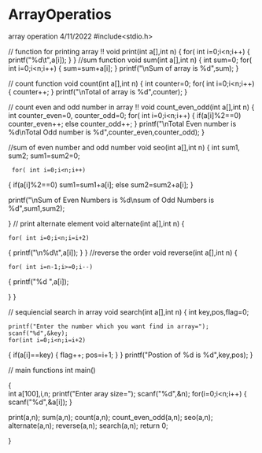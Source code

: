 # ArrayOperatios
array operation 4/11/2022
#include<stdio.h>

// function for printing array !!
void print(int a[],int n)
{
    for( int i=0;i<n;i++)
{
    printf("%d\t",a[i]);
}
}
//sum function
void sum(int a[],int n)
{
    int sum=0;
     for( int i=0;i<n;i++)
{
    sum=sum+a[i];
}
printf("\nSum of array is %d",sum);
}

// count function
void count(int a[],int n)
{
   int  counter=0;
     for( int i=0;i<n;i++)
{
    counter++;
}
printf("\nTotal of array is %d",counter);
}

// count even and odd number in array !!
void count_even_odd(int a[],int n)
{    int counter_even=0, counter_odd=0;
     for( int i=0;i<n;i++)
{
   if(a[i]%2==0)
   counter_even++;
   else
   counter_odd++;
}
printf("\nTotal Even number is %d\nTotal Odd number is %d",counter_even,counter_odd);
}

//sum of even number and odd number
void seo(int a[],int n)
{
    int sum1, sum2;
    sum1=sum2=0;

     for( int i=0;i<n;i++)
{
    if(a[i]%2==0)
    sum1=sum1+a[i];
    else
    sum2=sum2+a[i];
}

printf("\nSum of Even Numbers is %d\nsum of Odd Numbers is %d",sum1,sum2);
      
}
// print alternate element
void alternate(int a[],int n)
{

    for( int i=0;i<n;i=i+2)
{
    printf("\n%d\t",a[i]);
}
}
//reverse the order
void reverse(int a[],int n)
{
    
    for( int i=n-1;i>=0;i--)
{
    printf("%d ",a[i]);

}
}

// sequiencial search in array
void search(int a[],int n)
{
    int key,pos,flag=0;

    printf("Enter the number which you want find in array=");
    scanf("%d",&key);
    for(int i=0;i<n;i=i+2)
{
  if(a[i]==key)
  {
      flag++;
      pos=i+1;
  }
}
printf("Postion of %d is %d",key,pos);
}


// main functions
int main()



{   
     int a[100],i,n;
printf("Enter aray size=");
scanf("%d",&n);
    for(i=0;i<n;i++)
    {
        scanf("%d",&a[i]);
    }


print(a,n);
sum(a,n);
count(a,n);
count_even_odd(a,n);
seo(a,n);
alternate(a,n); 
reverse(a,n);
search(a,n);
return 0;

}

